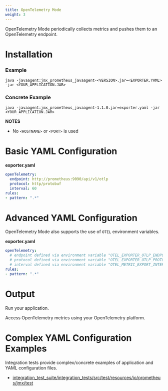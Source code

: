 ```yaml
---
title: OpenTelemetry Mode
weight: 3
---
```


OpenTelemetry Mode periodically collects metrics and pushes them to an OpenTelemetry endpoint.

# Installation

### Example

```shell
java -javaagent:jmx_prometheus_javaagent-<VERSION>.jar=<EXPORTER.YAML> -jar <YOUR_APPLICATION.JAR>
```

### Concrete Example

```shell
java -javaagent:jmx_prometheus_javaagent-1.1.0.jar=exporter.yaml -jar <YOUR_APPLICATION.JAR>
```

**NOTES**

- No `<HOSTNAME>` or `<PORT>` is used

# Basic YAML Configuration

**exporter.yaml**

```yaml
openTelemetry:
  endpoint: http://prometheus:9090/api/v1/otlp
  protocol: http/protobuf
  interval: 60
rules:
- pattern: ".*"
```

# Advanced YAML Configuration

OpenTelemetry Mode also supports the use of `OTEL` environment variables.

**exporter.yaml**

```yaml
openTelemetry:
  # endpoint defined via environment variable "OTEL_EXPORTER_OTLP_ENDPOINT"
  # protocol defined via environment variable "OTEL_EXPORTER_OTLP_PROTOCOL"
  # interval defined via environment variable "OTEL_METRIC_EXPORT_INTERVAL"
rules:
- pattern: ".*"
```

# Output

Run your application.

Access OpenTelemetry metrics using your OpenTelemetry platform.

#  Complex YAML Configuration Examples

 Integration tests  provide complex/concrete examples of application and YAML configuration files.

- [integration_test_suite/integration_tests/src/test/resources/io/prometheus/jmx/test](https://github.com/prometheus/jmx_exporter/tree/main/integration_test_suite/integration_tests/src/test/resources/io/prometheus/jmx/test)
